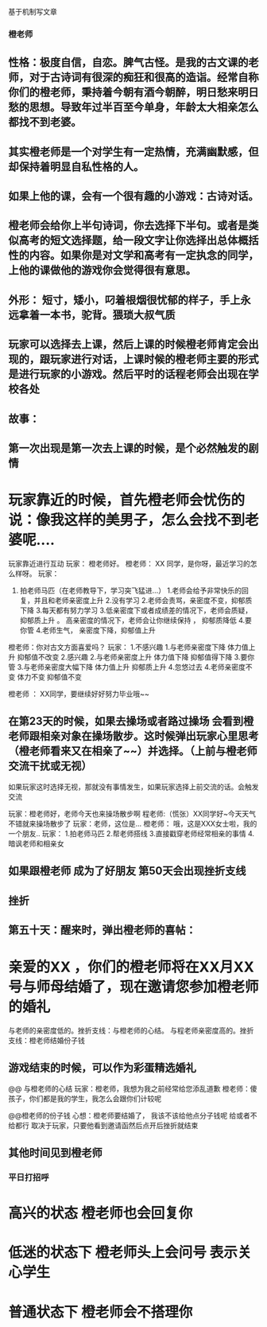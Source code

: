 基于机制写文章

### 橙老师 

## 性格：极度自信，自恋。脾气古怪。是我的古文课的老师，对于古诗词有很深的痴狂和很高的造诣。经常自称 你们的橙老师，秉持着今朝有酒今朝醉，明日愁来明日愁的思想。导致年过半百至今单身，年龄太大相亲怎么都找不到老婆。

## 其实橙老师是一个对学生有一定热情，充满幽默感，但却保持着明显自私性格的人。

## 如果上他的课，会有一个很有趣的小游戏：古诗对话。
## 橙老师会给你上半句诗词，你去选择下半句。或者是类似高考的短文选择题，给一段文字让你选择出总体概括性的内容。如果你是对文学和高考有一定执念的同学，上他的课做他的游戏你会觉得很有意思。

## 外形： 短寸，矮小，叼着根烟很忧郁的样子，手上永远拿着一本书，驼背。猥琐大叔气质

## 玩家可以选择去上课，然后上课的时候橙老师肯定会出现的，跟玩家进行对话，上课时候的橙老师主要的形式是进行玩家的小游戏。然后平时的话程老师会出现在学校各处

## 故事：
## 第一次出现是第一次去上课的时候，是个必然触发的剧情
# 玩家靠近的时候，首先橙老师会忧伤的说：像我这样的美男子，怎么会找不到老婆呢....
玩家靠近进行互动
玩家： 橙老师好。
橙老师： XX 同学，是你呀，最近学习的怎么样呀。
玩家：
1. 拍老师马匹（在老师教导下，学习突飞猛进...）   1.老师会给予非常快乐的回复，并且和老师亲密度上升
2.没有学习                                     2.老师会责骂，亲密度不变，抑郁质下降
3.每天都有努力学习                              3.低亲密度下或者成绩差的情况下，老师会质疑，抑郁质上升 。  高亲密度的情况下，老师会让你继续保持 ， 抑郁质降低
4.要你管                                        4.老师生气， 亲密度下降，抑郁值上升


橙老师：你对古文方面喜爱吗？
玩家：
1.不感兴趣      1.与老师亲密度下降 体力值上升 抑郁值不改变
2.感兴趣        2.与老师亲密度上升 体力值下降 抑郁值得下降
3.要你管        3.与老师亲密度大幅下降 体力值上升 抑郁质上升
4.忽悠过去      4.老师亲密度不变 体力不变   抑郁值不变

橙老师 ： XX同学，要继续好好努力毕业哦~~

## 在第23天的时候，如果去操场或者路过操场 会看到橙老师跟相亲对象在操场散步。这时候弹出玩家心里思考（橙老师看来又在相亲了~~）并选择。（上前与橙老师交流干扰或无视）
 如果玩家这时选择无视，那就没有事情发生，如果玩家选择上前交流的话。会触发交流

玩家：橙老师好，老师今天也来操场散步啊
程老师:（慌张）XX同学好~今天天气不错就来操场散步了
玩家：老师，这位是...
橙老师： 哦，这是XXX女士啦，我的一个朋友..
玩家：
1.拍老师马匹
2.帮老师搭线
3.直接戳穿老师经常相亲的事情
4.暗讽老师和相亲女

## 如果跟橙老师 成为了好朋友 第50天会出现挫折支线
## 挫折  
## 第五十天：醒来时，弹出橙老师的喜帖：
#        亲爱的XX ，你们的橙老师将在XX月XX号与师母结婚了，现在邀请您参加橙老师的婚礼

与老师的亲密度低的。挫折支线：与橙老师的心结。
与程老师亲密度高的。挫折支线：橙老师结婚份子钱

## 游戏结束的时候，可以作为彩蛋精选婚礼

@@ 与橙老师的心结
玩家：橙老师，我想为我之前经常给您添乱道歉
橙老师：傻孩子，你们都是我的学生，我怎么会跟你们计较呢

@@橙老师的份子钱
心想：橙老师要结婚了， 我该不该给他点分子钱呢
给或者不给都行
取决于玩家，只要他看到邀请函然后点开后挫折就结束

## 其他时间见到橙老师

### 平日打招呼
# 高兴的状态  橙老师也会回复你 
# 低迷的状态下 橙老师头上会问号 表示关心学生
# 普通状态下 橙老师会不搭理你